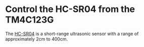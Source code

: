 # Control the HC-SR04 from the TM4C123G

The [HC-SR04](https://www.sparkfun.com/products/15569) is a short-range ultrasonic sensor with a range of approximately 2cm to 400cm. 
